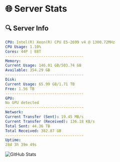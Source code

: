 # 🌐 Server Stats
## 🔍 Server Info
```yaml
CPU: Intel(R) Xeon(R) CPU E5-2699 v4 @ 1300.72MHz
CPU Usage: 1.10%
Cores: 44P | 88T
-----------------------------------
Memory:
Current Usage: 146.01 GB/503.74 GB
Available: 354.29 GB
-----------------------------------
Disk:
Current Usage: 65.99 GB/1.71 TB
Free: 1.56 TB
-----------------------------------
GPU:
No GPU detected
-----------------------------------
Network:
Current Transfer (Sent): 19.45 MB/s
Current Transfer (Received): 136.18 KB/s
Total Sent: 44.36 TB
Total Received: 382.87 GB
-----------------------------------
Uptime:
28d 3h 39m 49s
```
![GitHub Stats](https://img.shields.io/badge/Updated-2025-04-05_01:02:38-blue)